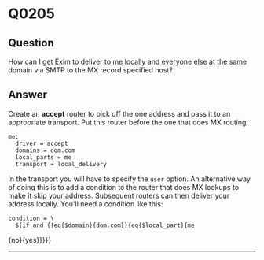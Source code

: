 Q0205
=====

Question
--------

How can I get Exim to deliver to me locally and everyone else at the
same domain via SMTP to the MX record specified host?

Answer
------

Create an **accept** router to pick off the one address and pass it to
an appropriate transport. Put this router before the one that does MX
routing:

    me:
      driver = accept
      domains = dom.com
      local_parts = me
      transport = local_delivery

In the transport you will have to specify the `user` option. An
alternative way of doing this is to add a condition to the router that
does MX lookups to make it skip your address. Subsequent routers can
then deliver your address locally. You'll need a condition like this:

    condition = \
      ${if and {{eq{$domain}{dom.com}}{eq{$local_part}{me

{no}{yes}}}}}

* * * * *
